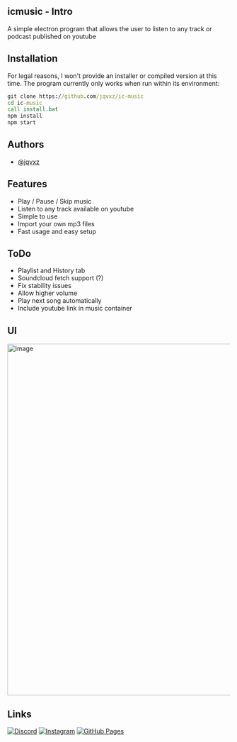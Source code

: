 
## icmusic - Intro

A simple electron program that allows the user to listen to any track or podcast published on youtube


## Installation 
For legal reasons, I won't provide an installer or compiled version at this time.
The program currently only works when run within its environment:

```cmd
git clone https://github.com/jqvxz/ic-music
cd ic-music
call install.bat
npm install
npm start
```


## Authors

- [@jqvxz](https://github.com/jqvxz)

## Features

- Play / Pause / Skip music
- Listen to any track available on youtube
- Simple to use
- Import your own mp3 files
- Fast usage and easy setup

## ToDo

- Playlist and History tab
- Soundcloud fetch support (?)
- Fix stability issues
- Allow higher volume
- Play next song automatically
- Include youtube link in music container

## UI

<img width="1386" height="793" alt="image" src="https://github.com/user-attachments/assets/88216794-45bf-4a5d-b422-6c7972d848ca" />


## Links
[![Discord](https://img.shields.io/badge/Discord-%235865F2.svg?&logo=discord&logoColor=white)](https://discord.gg/enf9WY5pPn)
[![Instagram](https://img.shields.io/badge/Instagram-%23E4405F.svg?logo=Instagram&logoColor=white)](https://www.instagram.com/javon.265/)
[![GitHub Pages](https://img.shields.io/badge/GitHub%20Pages-121013?logo=github&logoColor=white)](https://jqvxz.github.io/web/)
